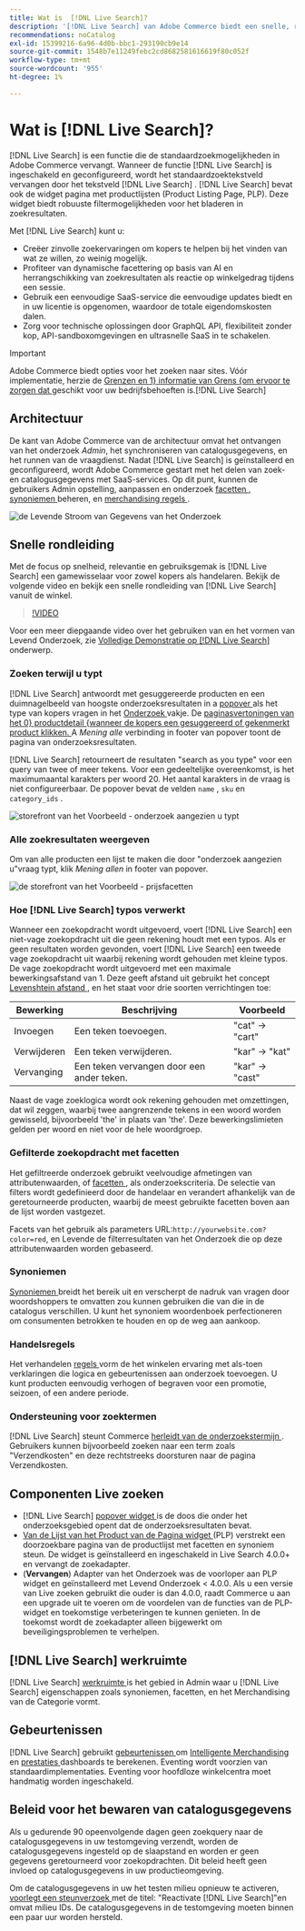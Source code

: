 ```yaml
---
title: Wat is  [!DNL Live Search]?
description: '[!DNL Live Search] van Adobe Commerce biedt een snelle, relevante en intuïtieve zoekervaring.'
recommendations: noCatalog
exl-id: 15399216-6a96-4d0b-bbc1-293190cb9e14
source-git-commit: 1548b7e11249febc2cd8682581616619f80c052f
workflow-type: tm+mt
source-wordcount: '955'
ht-degree: 1%

---
```


# Wat is [!DNL Live Search]?

[!DNL Live Search] is een functie die de standaardzoekmogelijkheden in Adobe Commerce vervangt. Wanneer de functie [!DNL Live Search] is ingeschakeld en geconfigureerd, wordt het standaardzoektekstveld vervangen door het tekstveld [!DNL Live Search] . [!DNL Live Search] bevat ook de widget pagina met productlijsten (Product Listing Page, PLP). Deze widget biedt robuuste filtermogelijkheden voor het bladeren in zoekresultaten.

Met [!DNL Live Search] kunt u:

- Creëer zinvolle zoekervaringen om kopers te helpen bij het vinden van wat ze willen, zo weinig mogelijk.
- Profiteer van dynamische facettering op basis van AI en herrangschikking van zoekresultaten als reactie op winkelgedrag tijdens een sessie.
- Gebruik een eenvoudige SaaS-service die eenvoudige updates biedt en in uw licentie is opgenomen, waardoor de totale eigendomskosten dalen.
- Zorg voor technische oplossingen door GraphQL API, flexibiliteit zonder kop, API-sandboxomgevingen en ultrasnelle SaaS in te schakelen.

>[!IMPORTANT]
>
>Adobe Commerce biedt opties voor het zoeken naar sites. Vóór implementatie, herzie de [ Grenzen en 1&rbrace; informatie van Grens &lbrace;om ervoor te zorgen dat ](boundaries-limits.md) geschikt voor uw bedrijfsbehoeften is.[!DNL Live Search]

## Architectuur

De kant van Adobe Commerce van de architectuur omvat het ontvangen van het onderzoek *Admin*, het synchroniseren van catalogusgegevens, en het runnen van de vraagdienst. Nadat [!DNL Live Search] is geïnstalleerd en geconfigureerd, wordt Adobe Commerce gestart met het delen van zoek- en catalogusgegevens met SaaS-services. Op dit punt, kunnen de gebruikers Admin opstelling, aanpassen en onderzoek [ facetten ](facets.md), [ synoniemen ](synonyms.md) beheren, en [ merchandising regels ](category-merch.md).

![ de Levende Stroom van Gegevens van het Onderzoek ](assets/ls-cs-data-flow.png)

## Snelle rondleiding

Met de focus op snelheid, relevantie en gebruiksgemak is [!DNL Live Search] een gamewisselaar voor zowel kopers als handelaren. Bekijk de volgende video en bekijk een snelle rondleiding van [!DNL Live Search] vanuit de winkel.

>[!VIDEO](https://video.tv.adobe.com/v/3452575?learn=on&captions=dut)

Voor een meer diepgaande video over het gebruiken van en het vormen van Levend Onderzoek, zie [ Volledige Demonstratie op  [!DNL Live Search] ](https://experienceleague.adobe.com/nl/docs/commerce-learn/tutorials/getting-started/capabilities/live-search-full-demonstration) onderwerp.

### Zoeken terwijl u typt

[!DNL Live Search] antwoordt met gesuggereerde producten en een duimnagelbeeld van hoogste onderzoeksresultaten in a [ popover ](storefront-popover.md) als het type van kopers vragen in het [ Onderzoek ](https://experienceleague.adobe.com/nl/docs/commerce-admin/catalog/catalog/search/search) vakje. De [ paginasvertoningen van het 0&rbrace; productdetail &lbrace;wanneer de kopers een gesuggereerd of gekenmerkt product klikken. ](https://experienceleague.adobe.com/nl/docs/commerce-admin/start/storefront/storefront) A _Mening alle_ verbinding in footer van popover toont de pagina van onderzoeksresultaten.

[!DNL Live Search] retourneert de resultaten &quot;search as you type&quot; voor een query van twee of meer tekens. Voor een gedeeltelijke overeenkomst, is het maximumaantal karakters per woord 20. Het aantal karakters in de vraag is niet configureerbaar. De popover bevat de velden `name` , `sku` en `category_ids` .

![ storefront van het Voorbeeld - onderzoek aangezien u ](assets/storefront-search-as-you-type.png) typt

### Alle zoekresultaten weergeven

Om van alle producten een lijst te maken die door &quot;onderzoek aangezien u&quot;vraag typt, klik _Mening allen_ in footer van popover.

![ de storefront van het Voorbeeld - prijsfacetten ](assets/storefront-view-all-search-results.png)

### Hoe [!DNL Live Search] typos verwerkt

Wanneer een zoekopdracht wordt uitgevoerd, voert [!DNL Live Search] een niet-vage zoekopdracht uit die geen rekening houdt met een typos. Als er geen resultaten worden gevonden, voert [!DNL Live Search] een tweede vage zoekopdracht uit waarbij rekening wordt gehouden met kleine typos. De vage zoekopdracht wordt uitgevoerd met een maximale bewerkingsafstand van 1. Deze geeft afstand uit gebruikt het concept [ Levenshtein afstand ](https://en.wikipedia.org/wiki/Levenshtein_distance), en het staat voor drie soorten verrichtingen toe:

| Bewerking | Beschrijving | Voorbeeld |
|---|---|---|
| Invoegen | Een teken toevoegen. | &quot;cat&quot; -> &quot;cart&quot; |
| Verwijderen | Een teken verwijderen. | &quot;kar&quot; -> &quot;kat&quot; |
| Vervanging | Een teken vervangen door een ander teken. | &quot;kar&quot; -> &quot;cast&quot; |

Naast de vage zoeklogica wordt ook rekening gehouden met omzettingen, dat wil zeggen, waarbij twee aangrenzende tekens in een woord worden gewisseld, bijvoorbeeld &#39;the&#39; in plaats van &#39;the&#39;. Deze bewerkingslimieten gelden per woord en niet voor de hele woordgroep.

### Gefilterde zoekopdracht met facetten

Het gefiltreerde onderzoek gebruikt veelvoudige afmetingen van attributenwaarden, of [ facetten ](facets.md), als onderzoekscriteria. De selectie van filters wordt gedefinieerd door de handelaar en verandert afhankelijk van de geretourneerde producten, waarbij de meest gebruikte facetten boven aan de lijst worden vastgezet.

Facets van het gebruik als parameters URL:`http://yourwebsite.com?color=red`, en Levende de filterresultaten van het Onderzoek die op deze attributenwaarden worden gebaseerd.

### Synoniemen

[ Synoniemen ](synonyms.md) breidt het bereik uit en verscherpt de nadruk van vragen door woordshoppers te omvatten zou kunnen gebruiken die van die in de catalogus verschillen. U kunt het synoniem woordenboek perfectioneren om consumenten betrokken te houden en op de weg aan aankoop.

### Handelsregels

Het verhandelen [ regels ](rules.md) vorm de het winkelen ervaring met als-toen verklaringen die logica en gebeurtenissen aan onderzoek toevoegen. U kunt producten eenvoudig verhogen of begraven voor een promotie, seizoen, of een andere periode.

### Ondersteuning voor zoektermen

[!DNL Live Search] steunt Commerce [ herleidt van de onderzoekstermijn ](https://experienceleague.adobe.com/nl/docs/commerce-admin/catalog/catalog/search/search-terms). Gebruikers kunnen bijvoorbeeld zoeken naar een term zoals &quot;Verzendkosten&quot; en deze rechtstreeks doorsturen naar de pagina Verzendkosten.

## Componenten Live zoeken

- [!DNL Live Search] [ popover widget ](storefront-popover.md) is de doos die onder het onderzoeksgebied opent dat de onderzoeksresultaten bevat.
- [ Van de Lijst van het Product van de Pagina widget ](plp-styling.md) (PLP) verstrekt een doorzoekbare pagina van de productlijst met facetten en synoniem steun. De widget is geïnstalleerd en ingeschakeld in Live Search 4.0.0+ en vervangt de zoekadapter.
- (**Vervangen**) Adapter van het Onderzoek was de voorloper aan PLP widget en geïnstalleerd met Levend Onderzoek &lt; 4.0.0. Als u een versie van Live zoeken gebruikt die ouder is dan 4.0.0, raadt Commerce u aan een upgrade uit te voeren om de voordelen van de functies van de PLP-widget en toekomstige verbeteringen te kunnen genieten. In de toekomst wordt de zoekadapter alleen bijgewerkt om beveiligingsproblemen te verhelpen.

## [!DNL Live Search] werkruimte

[!DNL Live Search] [ werkruimte ](workspace.md) is het gebied in Admin waar u [!DNL Live Search] eigenschappen zoals synoniemen, facetten, en het Merchandising van de Categorie vormt.

## Gebeurtenissen

[!DNL Live Search] gebruikt [ gebeurtenissen ](https://developer.adobe.com/commerce/services/shared-services/storefront-events/#live-search) om [ Intelligente Merchandising ](category-merch.md) en [ prestaties ](performance.md) dashboards te berekenen. Eventing wordt voorzien van standaardimplementaties. Eventing voor hoofdloze winkelcentra moet handmatig worden ingeschakeld.

## Beleid voor het bewaren van catalogusgegevens

Als u gedurende 90 opeenvolgende dagen geen zoekquery naar de catalogusgegevens in uw testomgeving verzendt, worden de catalogusgegevens ingesteld op de slaapstand en worden er geen gegevens geretourneerd voor zoekopdrachten. Dit beleid heeft geen invloed op catalogusgegevens in uw productieomgeving.

Om de catalogusgegevens in uw het testen milieu opnieuw te activeren, [ voorlegt een steunverzoek ](https://experienceleague.adobe.com/nl/docs/commerce-knowledge-base/kb/help-center-guide/magento-help-center-user-guide#experience-league-start-page) met de titel: &quot;Reactivate [!DNL Live Search]&quot;en omvat milieu IDs. De catalogusgegevens in de testomgeving moeten binnen een paar uur worden hersteld.
